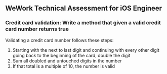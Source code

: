## WeWork Technical Assessment for iOS Engineer

### Credit card validation: Write a method that given a valid credit card number returns true

Validating a credit card number follows these steps:
1. Starting with the next to last digit and continuing with every other digit going back to the beginning of the card, double the digit
2. Sum all doubled and untouched digits in the number
3. If that total is a multiple of 10, the number is valid
